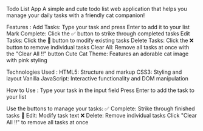 Todo List App 
A simple and cute todo list web application that helps you manage your daily tasks with a friendly cat companion!

Features :
Add Tasks: Type your task and press Enter to add it to your list
Mark Complete: Click the ✅ button to strike through completed tasks
Edit Tasks: Click the 📝 button to modify existing tasks
Delete Tasks: Click the ❌ button to remove individual tasks
Clear All: Remove all tasks at once with the "Clear All !!" button
Cute Cat Theme: Features an adorable cat image with pink styling

Technologies Used :
HTML5: Structure and markup
CSS3: Styling and layout
Vanilla JavaScript: Interactive functionality and DOM manipulation

How to Use :
Type your task in the input field
Press Enter to add the task to your list

Use the buttons to manage your tasks:
✅ Complete: Strike through finished tasks
📝 Edit: Modify task text
❌ Delete: Remove individual tasks
Click "Clear All !!" to remove all tasks at once

